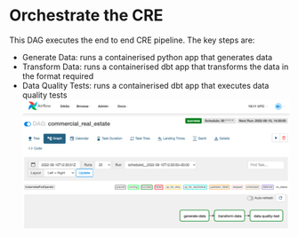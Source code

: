 # Orchestrate the CRE 
This DAG executes the end to end CRE pipeline.
The key steps are:
* Generate Data: runs a containerised python app that generates data
* Transform Data: runs a containerised dbt app that transforms the data in the format required
* Data Quality Tests: runs a containerised dbt app that executes data quality tests
![image](images/cre-airflow.png)